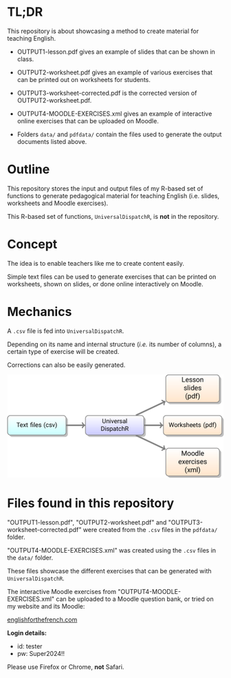 # TL;DR

This repository is about showcasing a method to create material for teaching English.

* OUTPUT1-lesson.pdf gives an example of slides that can be shown in class.

* OUTPUT2-worksheet.pdf gives an example of various exercises that can be printed out on worksheets for students.

* OUTPUT3-worksheet-corrected.pdf is the corrected version of OUTPUT2-worksheet.pdf.

* OUTPUT4-MOODLE-EXERCISES.xml gives an example of interactive online exercises that can be uploaded on Moodle.

* Folders `data/` and `pdfdata/` contain the files used to generate the output documents listed above.

# Outline

This repository stores the input and output files of my R-based set of functions to generate pedagogical material for teaching English (i.e. slides, worksheets and Moodle exercises).

This R-based set of functions, `UniversalDispatchR`, is **not** in the repository.

# Concept

The idea is to enable teachers like me to create content easily.

Simple text files can be used to generate exercises that can be printed on worksheets, shown on slides, or done online interactively on Moodle.

# Mechanics

A `.csv` file is fed into `UniversalDispatchR`.

Depending on its name and internal structure (*i.e.* its number of columns), a certain type of exercise will be created.

Corrections can also be easily generated.

![](flowchart.png)

# Files found in this repository

"OUTPUT1-lesson.pdf", "OUTPUT2-worksheet.pdf" and "OUTPUT3-worksheet-corrected.pdf" were created from the `.csv` files in the `pdfdata/` folder.

"OUTPUT4-MOODLE-EXERCISES.xml" was created using the `.csv` files in the `data/` folder.

These files showcase the different exercises that can be generated with `UniversalDispatchR`. 

The interactive Moodle exercises from "OUTPUT4-MOODLE-EXERCISES.xml" can be uploaded to a Moodle question bank, or tried on my website and its Moodle:

[englishforthefrench.com](https://englishforthefrench.com/moodle/)

**Login details:**

* id: tester
* pw: Super2024!!

Please use Firefox or Chrome, **not** Safari.
